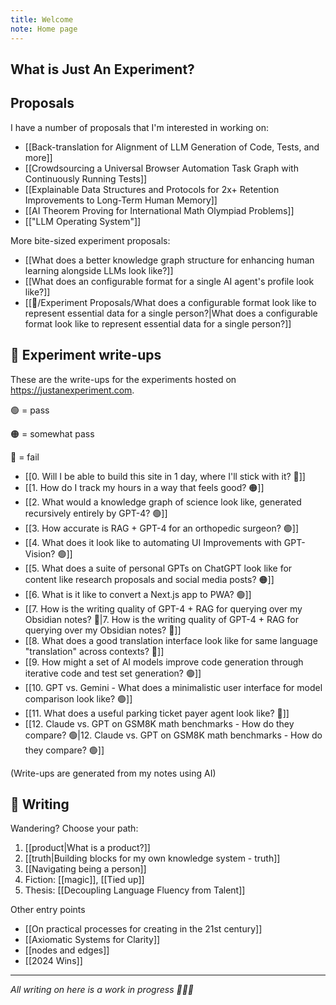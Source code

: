 ```yaml
---
title: Welcome
note: Home page
---
```

## What is Just An Experiment?

## Proposals
I have a number of proposals that I'm interested in working on:

- [[Back-translation for Alignment of LLM Generation of Code, Tests, and more]]
- [[Crowdsourcing a Universal Browser Automation Task Graph with Continuously Running Tests]]
- [[Explainable Data Structures and Protocols  for 2x+ Retention Improvements to Long-Term Human Memory]]
- [[AI Theorem Proving for International Math Olympiad Problems]]
- [["LLM Operating System"]]

More bite-sized experiment proposals:
- [[What does a better knowledge graph structure for enhancing human learning alongside LLMs look like?]]
- [[What does an configurable format for a single AI agent's profile look like?]]
- [[🧪/Experiment Proposals/What does a configurable format look like to represent essential data for a single person?|What does a configurable format look like to represent essential data for a single person?]]

## 🧪 Experiment write-ups
These are the write-ups for the experiments hosted on https://justanexperiment.com. 

🟢 = pass

🟠 = somewhat pass

🔴 = fail

- [[0. Will I be able to build this site in 1 day, where I'll stick with it? 🔴]]
- [[1. How do I track my hours in a way that feels good? 🟠]]
- [[2. What would a knowledge graph of science look like, generated recursively entirely by GPT-4? 🟢]]
- [[3. How accurate is RAG + GPT-4 for an orthopedic surgeon? 🟢]]
- [[4. What does it look like to automating UI Improvements with GPT-Vision? 🟢]]
- [[5. What does a suite of personal GPTs on ChatGPT look like for content like research proposals and social media posts? 🟠]]
- [[6. What is it like to convert a Next.js app to PWA? 🟢]]
- [[7. How is the writing quality of GPT-4 + RAG for querying over my Obsidian notes? 🔴|7. How is the writing quality of GPT-4 + RAG for querying over my Obsidian notes? 🔴]]
- [[8. What does a good translation interface look like for same language "translation" across contexts? 🔴]]
- [[9. How might a set of AI models improve code generation through iterative code and test set generation? 🟢]]
- [[10. GPT vs. Gemini - What does a minimalistic user interface for model comparison look like? 🟢]]
- [[11. What does a useful parking ticket payer agent look like? 🔴]]
- [[12. Claude vs. GPT on GSM8K math benchmarks - How do they compare? 🟢|12. Claude vs. GPT on GSM8K math benchmarks - How do they compare? 🟢]]

(Write-ups are generated from my notes using AI)


## 🔗 Writing
Wandering? Choose your path:
1. [[product|What is a product?]]
2. [[truth|Building blocks for my own knowledge system - truth]]
3. [[Navigating being a person]]
4. Fiction: [[magic]], [[Tied up]]
5. Thesis: [[Decoupling Language Fluency from Talent]]

Other entry points 
- [[On practical processes for creating in the 21st century]]
- [[Axiomatic Systems for Clarity]]
- [[nodes and edges]]
- [[2024 Wins]]


---

*All writing on here is a work in progress 🧚🏼‍♀️* 